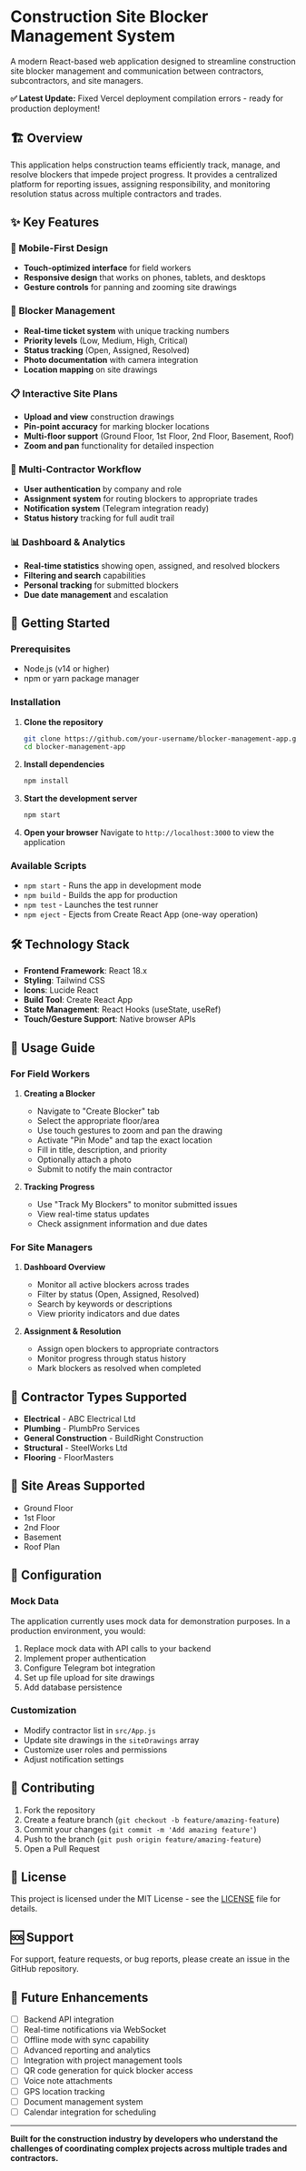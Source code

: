 # Construction Site Blocker Management System

A modern React-based web application designed to streamline construction site blocker management and communication between contractors, subcontractors, and site managers.

**✅ Latest Update:** Fixed Vercel deployment compilation errors - ready for production deployment!

## 🏗️ Overview

This application helps construction teams efficiently track, manage, and resolve blockers that impede project progress. It provides a centralized platform for reporting issues, assigning responsibility, and monitoring resolution status across multiple contractors and trades.

## ✨ Key Features

### 📱 Mobile-First Design
- **Touch-optimized interface** for field workers
- **Responsive design** that works on phones, tablets, and desktops
- **Gesture controls** for panning and zooming site drawings

### 🎯 Blocker Management
- **Real-time ticket system** with unique tracking numbers
- **Priority levels** (Low, Medium, High, Critical)
- **Status tracking** (Open, Assigned, Resolved)
- **Photo documentation** with camera integration
- **Location mapping** on site drawings

### 📋 Interactive Site Plans
- **Upload and view** construction drawings
- **Pin-point accuracy** for marking blocker locations
- **Multi-floor support** (Ground Floor, 1st Floor, 2nd Floor, Basement, Roof)
- **Zoom and pan** functionality for detailed inspection

### 👥 Multi-Contractor Workflow
- **User authentication** by company and role
- **Assignment system** for routing blockers to appropriate trades
- **Notification system** (Telegram integration ready)
- **Status history** tracking for full audit trail

### 📊 Dashboard & Analytics
- **Real-time statistics** showing open, assigned, and resolved blockers
- **Filtering and search** capabilities
- **Personal tracking** for submitted blockers
- **Due date management** and escalation

## 🚀 Getting Started

### Prerequisites
- Node.js (v14 or higher)
- npm or yarn package manager

### Installation

1. **Clone the repository**
   ```bash
   git clone https://github.com/your-username/blocker-management-app.git
   cd blocker-management-app
   ```

2. **Install dependencies**
   ```bash
   npm install
   ```

3. **Start the development server**
   ```bash
   npm start
   ```

4. **Open your browser**
   Navigate to `http://localhost:3000` to view the application

### Available Scripts

- `npm start` - Runs the app in development mode
- `npm build` - Builds the app for production
- `npm test` - Launches the test runner
- `npm eject` - Ejects from Create React App (one-way operation)

## 🛠️ Technology Stack

- **Frontend Framework**: React 18.x
- **Styling**: Tailwind CSS
- **Icons**: Lucide React
- **Build Tool**: Create React App
- **State Management**: React Hooks (useState, useRef)
- **Touch/Gesture Support**: Native browser APIs

## 📱 Usage Guide

### For Field Workers

1. **Creating a Blocker**
   - Navigate to "Create Blocker" tab
   - Select the appropriate floor/area
   - Use touch gestures to zoom and pan the drawing
   - Activate "Pin Mode" and tap the exact location
   - Fill in title, description, and priority
   - Optionally attach a photo
   - Submit to notify the main contractor

2. **Tracking Progress**
   - Use "Track My Blockers" to monitor submitted issues
   - View real-time status updates
   - Check assignment information and due dates

### For Site Managers

1. **Dashboard Overview**
   - Monitor all active blockers across trades
   - Filter by status (Open, Assigned, Resolved)
   - Search by keywords or descriptions
   - View priority indicators and due dates

2. **Assignment & Resolution**
   - Assign open blockers to appropriate contractors
   - Monitor progress through status history
   - Mark blockers as resolved when completed

## 🏢 Contractor Types Supported

- **Electrical** - ABC Electrical Ltd
- **Plumbing** - PlumbPro Services
- **General Construction** - BuildRight Construction
- **Structural** - SteelWorks Ltd
- **Flooring** - FloorMasters

## 📐 Site Areas Supported

- Ground Floor
- 1st Floor
- 2nd Floor
- Basement
- Roof Plan

## 🔧 Configuration

### Mock Data
The application currently uses mock data for demonstration purposes. In a production environment, you would:

1. Replace mock data with API calls to your backend
2. Implement proper authentication
3. Configure Telegram bot integration
4. Set up file upload for site drawings
5. Add database persistence

### Customization
- Modify contractor list in `src/App.js`
- Update site drawings in the `siteDrawings` array
- Customize user roles and permissions
- Adjust notification settings

## 🤝 Contributing

1. Fork the repository
2. Create a feature branch (`git checkout -b feature/amazing-feature`)
3. Commit your changes (`git commit -m 'Add amazing feature'`)
4. Push to the branch (`git push origin feature/amazing-feature`)
5. Open a Pull Request

## 📄 License

This project is licensed under the MIT License - see the [LICENSE](LICENSE) file for details.

## 🆘 Support

For support, feature requests, or bug reports, please create an issue in the GitHub repository.

## 🔮 Future Enhancements

- [ ] Backend API integration
- [ ] Real-time notifications via WebSocket
- [ ] Offline mode with sync capability
- [ ] Advanced reporting and analytics
- [ ] Integration with project management tools
- [ ] QR code generation for quick blocker access
- [ ] Voice note attachments
- [ ] GPS location tracking
- [ ] Document management system
- [ ] Calendar integration for scheduling

---

**Built for the construction industry by developers who understand the challenges of coordinating complex projects across multiple trades and contractors.**